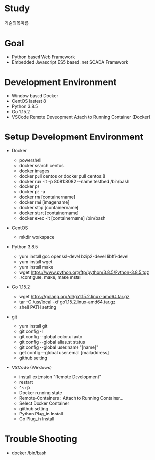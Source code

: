 # Study
기술의목마름
# Goal
- Python based Web Framework
- Embedded Javascript ES5 based .net SCADA Framework

# Development Environment
- Window based Docker
- CentOS lastest 8
- Python 3.8.5
- Go 1.15.2
- VSCode Remote Deveopment Attach to Running Container (Docker)

# Setup Development Environment
- Docker
  - powershell
  - docker search centos
  - docker images
  - docker pull centos or docker pull centos:8
  - docker run -it -p 8081:8082 --name testbed /bin/bash
  - docker ps
  - docker ps -a
  - docker rm [containername]
  - docker rmi [imagename]
  - docker stop [containername]
  - docker start [containername]
  - docker exec -it [containername] /bin/bash
  
- CentOS
  - mkdir workspace
  
- Python 3.8.5
  - yum install gcc openssl-devel bzip2-devel libffi-devel
  - yum install wget
  - yum install make
  - wget https://www.python.org/ftp/python/3.8.5/Python-3.8.5.tgz
  - ./configure, make, make install
  
- Go 1.15.2
  - wget https://golang.org/dl/go1.15.2.linux-amd64.tar.gz
  - tar -C /usr/local -xf go1.15.2.linux-amd64.tar.gz
  - shell PATH setting
  
- git
  - yum install git
  - git config -l
  - git config --global color.ui auto
  - git config --global alias.st status
  - git config --global user.name "[name]"
  - get config --global user.email [mailaddress]
  - github setting
  
- VSCode (Windows)
  - install extension "Remote Development"
  - restart
  - ^~+p
  - Docker running state
  - Remote-Containers : Attach to Running Container...
  - Select Docker Container
  - giithub setting
  - Python Plug_in Install
  - Go Plug_in Install
  
# Trouble Shooting
- docker /bin/bash
